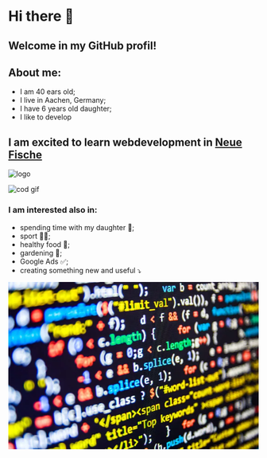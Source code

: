 # Hi there 👋

## Welcome in my GitHub profil!
## About me:
- I am 40 ears old;
- I live in Aachen, Germany;
- I have 6 years old daughter;
- I like to develop
  
## I am excited to learn webdevelopment in [Neue Fische](https://www.neuefische.de/)
![logo](https://encrypted-tbn0.gstatic.com/images?q=tbn:ANd9GcR7HQD427lCJCtgiOBA1bFBDiL36O2va5CU5phBYgs7w9IOBYYJpwvYiIByfxVvLFtfE_c&usqp=CAU)

![cod gif](https://media4.giphy.com/media/v1.Y2lkPTc5MGI3NjExNWx3bGhweTdxcjFrcjVmazNzMGw3YWI2dW83dDA4dm5tOWZndHg4MiZlcD12MV9pbnRlcm5hbF9naWZfYnlfaWQmY3Q9Zw/3NtY188QaxDdC/giphy.gif)

### I am interested also in:
- spending time with my daughter 👧;
- sport 🤸‍♂️;
- healthy food 🥦;
- gardening 🌱;
- Google Ads ✅;
- creating something new and useful ⤵️

![alt foto](https://github.com/Alla-Nazarenko/Alla-Nazarenko/blob/main/1-17.jpg.webp)
